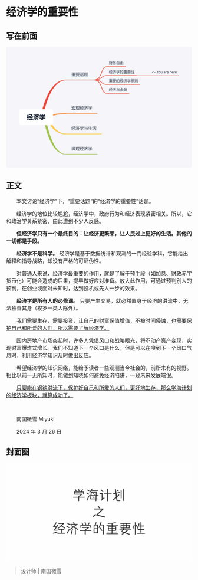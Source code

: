 # 经济学的重要性

## 写在前面

![](https://raw.githubusercontent.com/TinySnow/GithubImageHosting/main/blog/patchouli-project/economics/经济学的重要性.png)

## 正文

　　本文讨论“经济学”下，“重要话题”的“经济学的重要性”话题。

　　经济学的地位比较尴尬，经济学中，政府行为和经济表现紧密相关。所以，它和政治学关系紧密，由此遭到不少人反感。

　　**但经济学只有一个最终目的：让经济更繁荣，让人民过上更好的生活。其他的一切都是手段。**

　　**经济学不是科学。** 经济学是基于数据统计和观测的一门经验学科，它能给出解释和指导战略，却没有严格的可证伪性。

　　对普通人来说，经济学最重要的作用，就是了解干预手段（如加息、财政赤字货币化）可能会造成的后果，提早做好应对准备。放大此作用，可通过预判别人的预判，在创业或面对未知时，达到投机或先人一步的效果。

　　**经济学是所有人的必修课。** 只要产生交易，就必然置身于经济的洪流中，无法独善其身（梭罗一类人除外）。

　　<u>我们需要生存，需要投资，让自己的财富保值增值，不被时间侵蚀，也需要保护自己和所爱的人们，所以需要了解经济学。</u>

　　国内房地产市场突起时，许多人凭借风口和战略眼光，将不动产资产变现，实现财富爆炸式增长。我们不知道下一个风口是什么，但是可以在嗅到下一个风口气息时，利用经济学知识及时做出反应。

　　希望经济学的知识网络，能给予读者一些观测当今社会的，前所未有的视野。相比以前一无所知时，能做到知晓如何避免经济陷阱，一窥未来发展端倪。

　　<u>只要能在钢铁洪流下，保护好自己和所爱的人们，更好地生存，那么学海计划的经济学板块，就算成功了。</u>

<br />

　　南国微雪 Miyuki

　　2024 年 3 月 26 日

## 封面图

![](https://raw.githubusercontent.com/TinySnow/GithubImageHosting/main/blog/patchouli-project/economics/经济学的重要性.jpg)

> 设计师 | 南国微雪